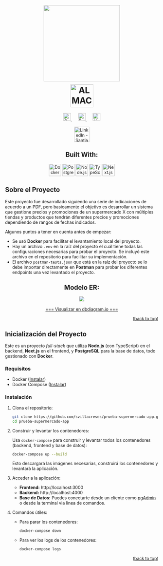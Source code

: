 <h1 align="center">
    <a href="https://www.tia.com.ec/" target="_blank">
        <img style="width:250px;margin-bottom:10px;" src="https://firebasestorage.googleapis.com/v0/b/gluzsite.appspot.com/o/External%2Ftia.svg?alt=media&token=e447b3e8-26a0-44bd-a3c1-90a78473e66d" />
    </a>
    <br>
    <img src="https://img.shields.io/badge/FULL--STACK-E53841.svg?style=for-the-badge&label=Prueba%20Técnica" title="ALMACENES TÍA" height="75" />
</h1>

<div align="center">
	<a target="_blank" href="https://github.com/svillacreses/prueba-supermercado-app/graphs/contributors">
        <img src="https://img.shields.io/github/contributors/svillacreses/prueba-supermercado-app.svg?style=for-the-badge&label=Contribuciones&labelColor=364039&color=769c81" title="Contribuciones" height="25" />
    </a>&#160;&#160;&#160;&#160;
	<a target="_blank" href="https://github.com/svillacreses/prueba-supermercado-app/stargazers">
        <img src="https://img.shields.io/github/stars/svillacreses/prueba-supermercado-app.svg?style=for-the-badge&label=Estrellas&labelColor=364039&color=769c81" title="Estrellas" height="25" />
    </a>&#160;&#160;&#160;&#160;
	<a target="_blank" href="https://github.com/svillacreses/prueba-supermercado-app/stargazers">
        <img src="https://img.shields.io/github/license/svillacreses/prueba-supermercado-app.svg?style=for-the-badge&label=Licencia&labelColor=364039&color=769c81" title="Licencia" height="25" />
    </a>
	<br><br>
	<a target="_blank" href="https://linkedin.com/in/sivillacreses" style="margin-left:auto;">
        <img src="https://img.shields.io/badge/Linked--In-0077B5.svg?style=for-the-badge&logo=linkedin&logoColor=white&label=SVILLACRESES" title="LinkedIn - Santiago Villacreses" height="50" />
    </a>
	<br>
	<h2>Built With:</h2>
    <a target="_blank" href="https://www.docker.com/"><img src="https://img.shields.io/badge/Docker-2496ED?style=for-the-badge&logo=docker&logoColor=white" title="Docker" height="40" /></a>
	<a target="_blank" href="https://www.postgresql.org/"><img src="https://img.shields.io/badge/PostgreSQL-212121?style=for-the-badge&logo=postgresql" title="PostgreSQL" height="40" /></a>
	<a target="_blank" href="https://nodejs.org/"><img src="https://img.shields.io/badge/Node.js-0D121C?style=for-the-badge&logo=nodedotjs" title="Node.js" height="40" /></a>
	<a target="_blank" href="https://www.typescriptlang.org/"><img src="https://img.shields.io/badge/TypeScript-3077C6?style=for-the-badge&logo=typescript&logoColor=white" title="TypeScript" height="40" /></a>
	<a target="_blank" href="https://nextjs.org/"><img src="https://img.shields.io/badge/Next.js-000000?style=for-the-badge&logo=nextdotjs" title="Next.js" height="40" /></a>
</div>

<!-- ABOUT THE PROJECT -->

## Sobre el Proyecto

Este proyecto fue desarrollado siguiendo una serie de indicaciones de acuerdo a un PDF, pero basicamente el objetivo es desarrollar un sistema que gestione precios y promociones de un supermercado X con múltiples tiendas y productos que tendrán diferentes precios y promociones dependiendo de rangos de fechas indicados.

Algunos puntos a tener en cuenta antes de empezar:

- Se usó **Docker** para facilitar el levantamiento local del proyecto.
- Hay un archivo `.env` en la raíz del proyecto el cuál tiene todas las configuraciones necesarias para probar el proyecto. Se incluyó este archivo en el repositorio para facilitar su implementación.
- El archivo `postman-tests.json` que está en la raíz del proyecto se lo debe importar directamente en **Postman** para probar los diferentes endpoints una vez levantado el proyecto.

<div align="center">
	<h2>Modelo ER:</h2>
    <img src="https://firebasestorage.googleapis.com/v0/b/gluzsite.appspot.com/o/External%2FPrueba%20Supermercado%20BD.svg?alt=media&token=33aa232f-251f-4f44-82f5-923bcbe1dce5" />
    <br><br>
    <a href="https://dbdiagram.io/d/Prueba-Supermercado-BD-681bcdc65b2fc4582faa288a" target="_blank"> === Visualizar en dbdiagram.io === </a>
</div>

<p align="right">(<a href="#top">back to top</a>)</p>

<!-- GETTING STARTED -->

## Inicialización del Proyecto

Este es un proyecto _full-stack_ que utiliza **Node.js** (con TypeScript) en el backend, **Next.js** en el frontend, y **PostgreSQL** para la base de datos, todo gestionado con **Docker**.

### Requisitos

- Docker ([Instalar](https://www.docker.com/get-started))
- Docker Compose ([Instalar](https://docs.docker.com/compose/))

### Instalación

1. Clona el repositorio:

   ```sh
   git clone https://github.com/svillacreses/prueba-supermercado-app.git
   cd prueba-supermercado-app
   ```

2. Construir y levantar los contenedores:

   Usa `docker-compose` para construir y levantar todos los contenedores (backend, frontend y base de datos):

   ```sh
   docker-compose up --build
   ```

   Esto descargará las imágenes necesarias, construirá los contenedores y levantará la aplicación.

3. Acceder a la aplicación:

   - **Frontend:** http://localhost:3000
   - **Backend:** http://localhost:4000
   - **Base de Datos:** Puedes conectarte desde un cliente como [pgAdmin](https://www.pgadmin.org/download/) o desde la terminal via línea de comandos.

4. Comandos útiles:
   - Para parar los contenedores:
     ```sh
     docker-compose down
     ```
   - Para ver los logs de los contenedores:
     ```sh
     docker-compose logs
     ```

<p align="right">(<a href="#top">back to top</a>)</p>
